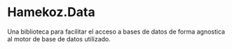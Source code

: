 # Hamekoz.Data

Una biblioteca para facilitar el acceso a bases de datos de forma agnostica al
motor de base de datos utilizado.
